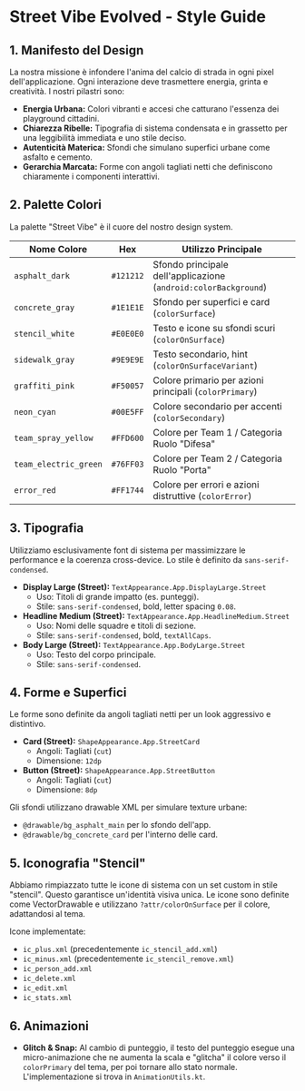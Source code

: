 # Street Vibe Evolved - Style Guide

## 1. Manifesto del Design

La nostra missione è infondere l'anima del calcio di strada in ogni pixel dell'applicazione. Ogni interazione deve trasmettere energia, grinta e creatività. I nostri pilastri sono:

-   **Energia Urbana:** Colori vibranti e accesi che catturano l'essenza dei playground cittadini.
-   **Chiarezza Ribelle:** Tipografia di sistema condensata e in grassetto per una leggibilità immediata e uno stile deciso.
-   **Autenticità Materica:** Sfondi che simulano superfici urbane come asfalto e cemento.
-   **Gerarchia Marcata:** Forme con angoli tagliati netti che definiscono chiaramente i componenti interattivi.

## 2. Palette Colori

La palette "Street Vibe" è il cuore del nostro design system.

| Nome Colore           | Hex       | Utilizzo Principale                               |
| --------------------- | --------- | ------------------------------------------------- |
| `asphalt_dark`        | `#121212` | Sfondo principale dell'applicazione (`android:colorBackground`) |
| `concrete_gray`       | `#1E1E1E` | Sfondo per superfici e card (`colorSurface`)      |
| `stencil_white`       | `#E0E0E0` | Testo e icone su sfondi scuri (`colorOnSurface`)  |
| `sidewalk_gray`       | `#9E9E9E` | Testo secondario, hint (`colorOnSurfaceVariant`)  |
| `graffiti_pink`       | `#F50057` | Colore primario per azioni principali (`colorPrimary`) |
| `neon_cyan`           | `#00E5FF` | Colore secondario per accenti (`colorSecondary`)  |
| `team_spray_yellow`   | `#FFD600` | Colore per Team 1 / Categoria Ruolo "Difesa"      |
| `team_electric_green` | `#76FF03` | Colore per Team 2 / Categoria Ruolo "Porta"       |
| `error_red`           | `#FF1744` | Colore per errori e azioni distruttive (`colorError`) |

## 3. Tipografia

Utilizziamo esclusivamente font di sistema per massimizzare le performance e la coerenza cross-device. Lo stile è definito da `sans-serif-condensed`.

-   **Display Large (Street):** `TextAppearance.App.DisplayLarge.Street`
    -   Uso: Titoli di grande impatto (es. punteggi).
    -   Stile: `sans-serif-condensed`, bold, letter spacing `0.08`.
-   **Headline Medium (Street):** `TextAppearance.App.HeadlineMedium.Street`
    -   Uso: Nomi delle squadre e titoli di sezione.
    -   Stile: `sans-serif-condensed`, bold, `textAllCaps`.
-   **Body Large (Street):** `TextAppearance.App.BodyLarge.Street`
    -   Uso: Testo del corpo principale.
    -   Stile: `sans-serif-condensed`.

## 4. Forme e Superfici

Le forme sono definite da angoli tagliati netti per un look aggressivo e distintivo.

-   **Card (Street):** `ShapeAppearance.App.StreetCard`
    -   Angoli: Tagliati (`cut`)
    -   Dimensione: `12dp`
-   **Button (Street):** `ShapeAppearance.App.StreetButton`
    -   Angoli: Tagliati (`cut`)
    -   Dimensione: `8dp`

Gli sfondi utilizzano drawable XML per simulare texture urbane:
-   `@drawable/bg_asphalt_main` per lo sfondo dell'app.
-   `@drawable/bg_concrete_card` per l'interno delle card.

## 5. Iconografia "Stencil"

Abbiamo rimpiazzato tutte le icone di sistema con un set custom in stile "stencil". Questo garantisce un'identità visiva unica. Le icone sono definite come VectorDrawable e utilizzano `?attr/colorOnSurface` per il colore, adattandosi al tema.

Icone implementate:
-   `ic_plus.xml` (precedentemente `ic_stencil_add.xml`)
-   `ic_minus.xml` (precedentemente `ic_stencil_remove.xml`)
-   `ic_person_add.xml`
-   `ic_delete.xml`
-   `ic_edit.xml`
-   `ic_stats.xml`

## 6. Animazioni

-   **Glitch & Snap:** Al cambio di punteggio, il testo del punteggio esegue una micro-animazione che ne aumenta la scala e "glitcha" il colore verso il `colorPrimary` del tema, per poi tornare allo stato normale. L'implementazione si trova in `AnimationUtils.kt`.
